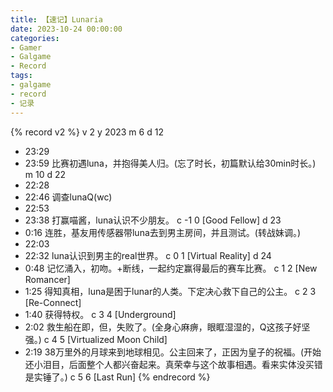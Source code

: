```yaml
---
title: 【速记】Lunaria
date: 2023-10-24 00:00:00
categories:
- Gamer
- Galgame
- Record
tags:
- galgame
- record
- 记录
---
```


{% record v2 %}
v 2
y 2023
m 6
d 12
- 23:29
- 23:59
比赛初遇luna，并抱得美人归。(忘了时长，初篇默认给30min时长。)
m 10
d 22
- 22:28
- 22:46
调查lunaQ(wc)
- 22:53
- 23:38
打赢喵酱，luna认识不少朋友。
c -1 0 [Good Fellow]
d 23
- 0:16
连胜，基友用传感器带luna去到男主房间，并且测试。(转战妹调。)
- 22:03
- 22:32
luna认识到男主的real世界。
c 0 1 [Virtual Reality]
d 24
- 0:48
记忆涌入，初吻。+断线，一起约定赢得最后的赛车比赛。
c 1 2 [New Romancer]
- 1:25
得知真相，luna是困于lunar的人类。下定决心救下自己的公主。
c 2 3 [Re-Connect]
- 1:40
获得特权。
c 3 4 [Underground]
- 2:02
救生船在即，但，失败了。(全身心麻痹，眼眶湿湿的，Q这孩子好坚强。)
c 4 5 [Virtualized Moon Child]
- 2:19
38万里外的月球来到地球相见。公主回来了，正因为皇子的祝福。(开始还小泪目，后面整个人都兴奋起来。真荣幸与这个故事相遇。看来实体没买错是实锤了。)
c 5 6 [Last Run]
{% endrecord %}